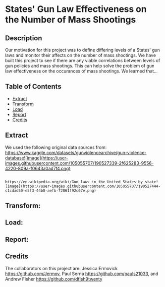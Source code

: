 # States' Gun Law Effectiveness on the Number of Mass Shootings

## Description

Our motivation for this project was to define differing levels of a States' gun laws and monitor their affects on the number of mass shootings.  We have built this project to see if there are any viable correlations between levels of gun policies and mass shootings.  This can help solve the problem of gun law effectiveness on the occurances of mass shootings.  We learned that...


## Table of Contents

- [Extract](#extract)
- [Transform](#transform)
- [Load](#load)
- [Report](#report)
- [Credits](#credits)





## Extract

We used the following original data sources from: 
                                      https://www.kaggle.com/datasets/gunviolencearchive/gun-violence-database![image](https://user-images.githubusercontent.com/105055707/190527339-2f625283-9556-4220-809a-f0643a0ad7f4.png)
                                      
                                      https://en.wikipedia.org/wiki/Gun_laws_in_the_United_States_by_state![image](https://user-images.githubusercontent.com/105055707/190527444-c1cdad50-e5f3-44b8-aefb-72861f92c67e.png)
                                      
                                      



## Transform:


## Load:



## Report:


## Credits

The collaborators on this project are: Jessica Ermovick https://github.com/Jermov,
                                       Paul Serna https://github.com/pauls21033, and
                                       Andrew Fisher https://github.com/dfish9twenty
                                       
                                       




